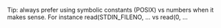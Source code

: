 Tip: always prefer using symbolic constants (POSIX) vs numbers when it makes sense. For instance read(STDIN_FILENO, ... vs read(0, ...
